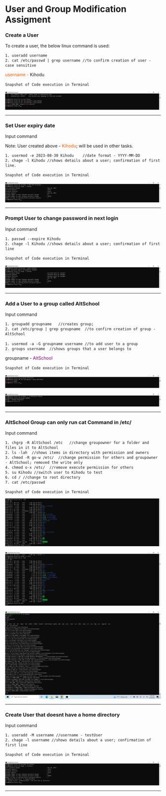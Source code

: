 # User and Group Modification Assigment

### Create a User

To create a user, the below linux command is used:
```
1. useradd username
2. cat /etc/passwd | grep username //to confirm creation of user - case sensitive
```
<span style="color: #fe5d00">username -</span> Kihodu

``Snapshot of Code execution in Terminal``

![](assets/create%20user.png)

***

### Set User expiry date

Input command

Note: User created above - <span style="color: #fe5d00">Kihodu</span>; will be used in other tasks.
```
1. usermod -e 2023-08-30 Kihodu    //date format - YYYY-MM-DD
2. chage -l Kihodu //shows details about a user; confirmation of first line.
```

``Snapshot of Code execution in Terminal``

![](assets/account%20expiration.png)

***

### Prompt User to change password in next login

Input command

```
1. passwd --expire Kihodu
2. chage -l Kihodu //shows details about a user; confirmation of first line
```

``Snapshot of Code execution in Terminal``

![](assets/user%20must%20change%20pass.png)

***

### Add a User to a group called AltSchool

Input command

```
1. groupadd groupname   //creates group;
2. cat /etc/group | grep groupname  //to confirm creation of group - AltSchool

1. usermod -a -G groupname username //to add user to a group
2. groups username  //shows groups that a user belongs to
```
groupname - <span style='color:purple'>AltSchool</span>

``Snapshot of Code execution in Terminal``

![](assets/create%20group.png)

![](assets/add%20user%20to%20group.png)

***

### AltSchool Group can only run cat Command in /etc/

Input command

```
1. chgrp -R AltSchool /etc   //change groupowner for a folder and files in it to AltSchool
2. ls -lah  //shows items in directory with permission and owners
3. chmod -R go-w /etc/  //change permission for others and groupowner - AltSchool; removed the write only
4. chmod o-x /etc/  //remove execute permission for others
5. su Kihodu //switch user to Kihodu to test
6. cd / //change to root directory
7. cat /etc/passwd
```

``Snapshot of Code execution in Terminal``

![](assets/folder%20permission%20change%20for%20cat.png)

![](assets/remove%20others%20permission.png)

![](assets/result.png)

***

### Create User that doesnt have a home directory

Input command

```
1. useradd -M username //username - testUser
2. chage -l username //shows details about a user; confirmation of first line
```

``Snapshot of Code execution in Terminal``

![](assets/new%20user%20with%20no%20hime%20directory.png)

***